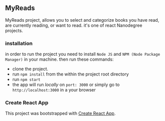 ## MyReads

MyReads project, allows you to select and categorize books you have read, are currently reading, or want to read.
it's one of react Nanodegree projects.

### installation
in order to run the project you need to install `Node JS` and `NPM (Node Package Manager)` in your machine.
then run these commands:
- clone the project.
- run `npm install` from the within the project root directory
- run `npm start`
- the app will run *locally* on `port: 3000` or simply go to `http://localhost:3000` in a your browser

### Create React App
This project was bootstrapped with [Create React App](https://github.com/facebook/create-react-app).
